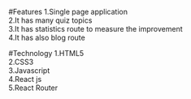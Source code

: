 #Features
1.Single page application <br/>
2.It has many quiz topics<br/>
3.It has statistics route to measure the improvement<br/>
4.It has also blog route<br/>

#Technology
1.HTML5<br/>
2.CSS3<br/>
3.Javascript<br/>
4.React js<br/>
5.React Router<br/>
